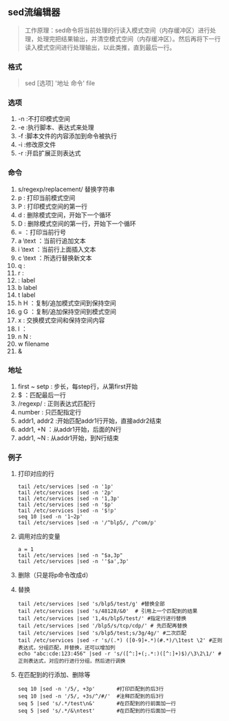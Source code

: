 ## sed流编辑器
> 工作原理：sed命令将当前处理的行读入模式空间（内存缓冲区）进行处理，处理完把结果输出，并清空模式空间（内存缓冲区）。然后再将下一行读入模式空间进行处理输出，以此类推，直到最后一行。

### 格式
> sed [选项] '地址 命令' file

### 选项
1. -n :不打印模式空间
2. -e :执行脚本、表达式来处理
3. -f :脚本文件的内容添加到命令被执行
4. -i :修改原文件
5. -r :开启扩展正则表达式

### 命令
1. s/regexp/replacement/ 替换字符串
2. p : 打印当前模式空间
3. P : 打印模式空间的第一行
4. d : 删除模式空间，开始下一个循环
5. D : 删除模式空间的第一行，开始下一个循环
6. = ：打印当前行号
7. a \text ：当前行追加文本
8. i \text ：当前行上面插入文本
9. c \text ：所选行替换新文本
10. q :
11. r :
12. : label
13. b label
14. t label
15. h H ：复制/追加模式空间到保持空间
16. g G ：复制/追加保持空间到模式空间
17. x   : 交换模式空间和保持空间内容
18. l   ： 
19. n N :
20. w filename 
21. &

### 地址
1. first ~ setp : 步长，每step行，从第first开始
2. $ ：匹配最后一行
3. /regexp/ : 正则表达式匹配行
4. number : 只匹配指定行
5. addr1, addr2  :开始匹配addr1行开始，直接addr2结束
6. addr1, +N ：从addr1开始，后面的N行
7. addr1, ~N : 从addr1开始，到N行结束

### 例子
1. 打印对应的行
    ```
    tail /etc/services |sed -n '1p'
    tail /etc/services |sed -n '2p'
    tail /etc/services |sed -n '1,3p'
    tail /etc/services |sed -n '$p'
    tail /etc/services |sed -n '$!p'
    seq 10 |sed -n '1~2p'
    tail /etc/services |sed -n '/^blp5/, /^com/p'
    ```

2. 调用对应的变量
    ```
    a = 1
    tail /etc/services |sed -n "$a,3p"
    tail /etc/services |sed -n ''$a',3p'
    ```
3. 删除（只是将p命令改成d）
4. 替换
   ```
   tail /etc/services |sed 's/blp5/test/g' #替换全部
   tail /etc/services |sed 's/48128/&0'  # 引用上一个匹配到的结果
   tail /etc/services |sed '1,4s/blp5/test/' #指定行进行替换
   tail /etc/services |sed '/blp5/s/tcp/cdp/' # 先匹配再替换
   tail /etc/services |sed 's/blp5/test;s/3g/4g/' #二次匹配
   tail /etc/services |sed -r 's/(.*) ([0-9]+.*)(#.*)/\1test \2' #正则表达式，分组匹配，并替换，还可以增加列
   echo "abc:cde:123:456" |sed -r 's/([^:]+(;.*:)([^:]+)$)/\3\2\1/' #正则表达式，对应的行进行分组，然后进行调换
   ```
5. 在匹配到的行添加、删除等
   ```
   seq 10 |sed -n '/5/, +3p'       #打印匹配到的后3行
   seq 10 |sed -n '/5/, +3s/^/#/'  #注释匹配到的后3行
   seq 5 |sed 's/.*/test\n&'       #在匹配到的行前面加一行
   seq 5 |sed 's/.*/&\ntest'       #在匹配到的行后面加一行
   ```